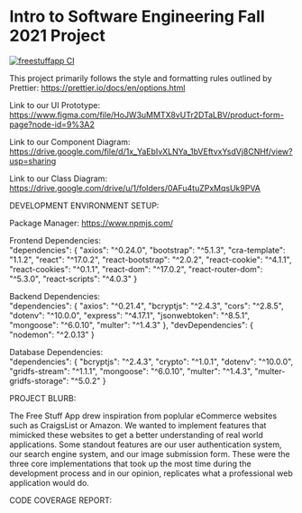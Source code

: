 # Intro to Software Engineering Fall 2021 Project

[![freestuffapp CI](https://github.com/Free-Stuff-App/csc307project/actions/workflows/node.js.yml/badge.svg)](https://github.com/Free-Stuff-App/csc307project/actions/workflows/node.js.yml)

This project primarily follows the style and formatting rules outlined by Prettier: https://prettier.io/docs/en/options.html    

Link to our UI Prototype: https://www.figma.com/file/HoJW3uMMTX8vUTr2DTaLBV/product-form-page?node-id=9%3A2 

Link to our Component Diagram: https://drive.google.com/file/d/1x_YaEbIvXLNYa_1bVEftvxYsdVj8CNHf/view?usp=sharing 

Link to our Class Diagram: https://drive.google.com/drive/u/1/folders/0AFu4tuZPxMqsUk9PVA  

DEVELOPMENT ENVIRONMENT SETUP:

Package Manager: https://www.npmjs.com/

Frontend Dependencies:  
    "dependencies": {
      "axios": "^0.24.0",
      "bootstrap": "^5.1.3",
      "cra-template": "1.1.2",
      "react": "^17.0.2",
      "react-bootstrap": "^2.0.2",
      "react-cookie": "^4.1.1",
      "react-cookies": "^0.1.1",
      "react-dom": "^17.0.2",
      "react-router-dom": "^5.3.0",
      "react-scripts": "^4.0.3"
    }
    
  
Backend Dependencies:  
    "dependencies": {
      "axios": "^0.21.4",
      "bcryptjs": "^2.4.3",
      "cors": "^2.8.5",
      "dotenv": "^10.0.0",
      "express": "^4.17.1",
      "jsonwebtoken": "^8.5.1",
      "mongoose": "^6.0.10",
      "multer": "^1.4.3"
    },
    "devDependencies": {
      "nodemon": "^2.0.13"
    }
    
Database Dependencies:  
  "dependencies": {
    "bcryptjs": "^2.4.3",
    "crypto": "^1.0.1",
    "dotenv": "^10.0.0",
    "gridfs-stream": "^1.1.1",
    "mongoose": "^6.0.10",
    "multer": "^1.4.3",
    "multer-gridfs-storage": "^5.0.2"
  }


PROJECT BLURB:

The Free Stuff App drew inspiration from poplular eCommerce websites such as CraigsList or Amazon.  We wanted to implement features that mimicked these websites to get a better understanding of real world applications.  Some standout features are our user authentication system, our search engine system, and our image submission form.  These were the three core implementations that took up the most time during the development process and in our opinion, replicates what a professional web application would do.


CODE COVERAGE REPORT:




